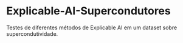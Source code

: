 # Explicable-AI-Supercondutores
Testes de diferentes métodos de Explicable AI em um dataset sobre supercondutividade.
